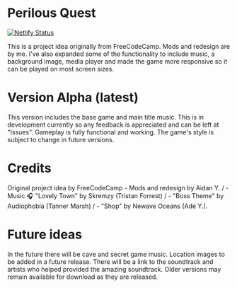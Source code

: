 # Perilous Quest

[![Netlify Status](https://api.netlify.com/api/v1/badges/f312c3e8-98b6-4e22-ac50-3296bf34db80/deploy-status)](https://app.netlify.com/sites/perilous-quest/deploys)

This is a project idea originally from FreeCodeCamp. Mods and redesign are by me. I've also expanded some of the functionality to include music, a background image, media player and made the game more responsive so it can be played on most screen sizes.

# Version Alpha (latest)

This version includes the base game and main title music. This is in development currently so any feedback is appreciated and can be left at "Issues". Gameplay is fully functional and working. The game's style is subject to change in future versions.

# Credits

Original project idea by FreeCodeCamp - Mods and redesign by Aidan Y. / - Music 🎧 "Lovely Town" by  Skremzy (Tristan Forrest) / - "Boss Theme" by Audiophobia (Tanner Marsh) / - "Shop" by Newave Oceans (Ade Y.).

# Future ideas

In the future there will be cave and secret game music. Location images to be added in a future release. There will be a link to the soundtrack and artists who helped provided the amazing soundtrack. Older versions may remain available for download as they are released.

